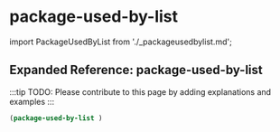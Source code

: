 # package-used-by-list

import PackageUsedByList from './_packageusedbylist.md';

<PackageUsedByList />

## Expanded Reference: package-used-by-list

:::tip
TODO: Please contribute to this page by adding explanations and examples
:::

```lisp
(package-used-by-list )
```
